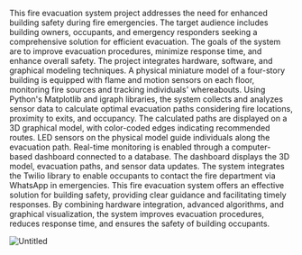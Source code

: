 This fire evacuation system project addresses the need for enhanced building safety
during fire emergencies. The target audience includes building owners, occupants,
and emergency responders seeking a comprehensive solution for efficient
evacuation. The goals of the system are to improve evacuation procedures, minimize
response time, and enhance overall safety.
The project integrates hardware, software, and graphical modeling techniques. A
physical miniature model of a four-story building is equipped with flame and motion
sensors on each floor, monitoring fire sources and tracking individuals' whereabouts.
Using Python's Matplotlib and igraph libraries, the system collects and analyzes
sensor data to calculate optimal evacuation paths considering fire locations,
proximity to exits, and occupancy. The calculated paths are displayed on a 3D
graphical model, with color-coded edges indicating recommended routes. LED
sensors on the physical model guide individuals along the evacuation path.
Real-time monitoring is enabled through a computer-based dashboard connected to
a database. The dashboard displays the 3D model, evacuation paths, and sensor
data updates. The system integrates the Twilio library to enable occupants to contact
the fire department via WhatsApp in emergencies.
This fire evacuation system offers an effective solution for building safety, providing
clear guidance and facilitating timely responses. By combining hardware integration,
advanced algorithms, and graphical visualization, the system improves evacuation
procedures, reduces response time, and ensures the safety of building occupants.

![Untitled](https://github.com/eladnaors/EvacUOut/assets/48517008/02102c80-6de6-48a8-a551-287bffd897b9)
